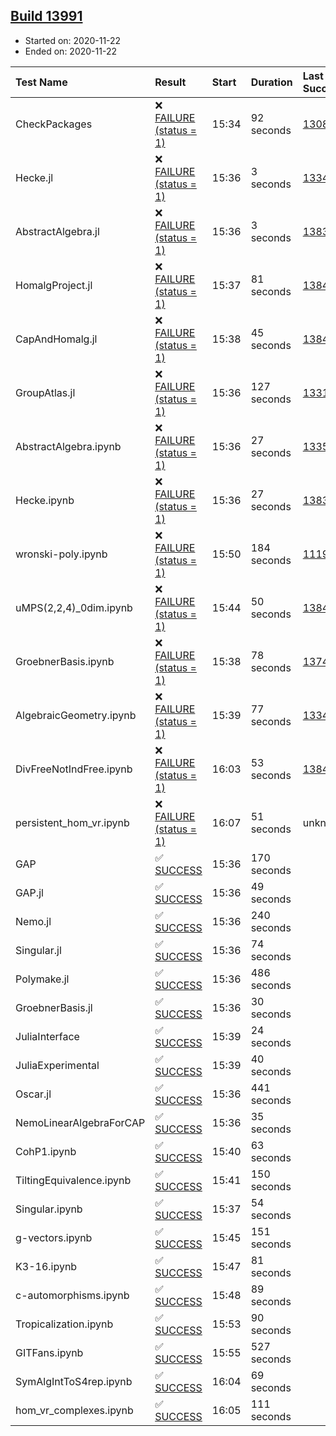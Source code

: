 ## [Build 13991](https://oscarci.mathematik.uni-kl.de/job/oscar/13991/)

* Started on: 2020-11-22
* Ended on: 2020-11-22

| Test Name    | Result | Start | Duration | Last Success | First Failure |
|:-------------|:-------|:------|:---------|:-------------|:--------------|
| CheckPackages | ❌ [FAILURE (status = 1)](https://oscarci.mathematik.uni-kl.de/job/oscar/13991/artifact/logs/build-13991/CheckPackages.log) | 15:34 | 92 seconds | [13085](https://oscarci.mathematik.uni-kl.de/job/oscar/13085/) | [13086](https://oscarci.mathematik.uni-kl.de/job/oscar/13086/) |
| Hecke.jl | ❌ [FAILURE (status = 1)](https://oscarci.mathematik.uni-kl.de/job/oscar/13991/artifact/logs/build-13991/Hecke.jl.log) | 15:36 | 3 seconds | [13341](https://oscarci.mathematik.uni-kl.de/job/oscar/13341/) | [13342](https://oscarci.mathematik.uni-kl.de/job/oscar/13342/) |
| AbstractAlgebra.jl | ❌ [FAILURE (status = 1)](https://oscarci.mathematik.uni-kl.de/job/oscar/13991/artifact/logs/build-13991/AbstractAlgebra.jl.log) | 15:36 | 3 seconds | [13837](https://oscarci.mathematik.uni-kl.de/job/oscar/13837/) | [13838](https://oscarci.mathematik.uni-kl.de/job/oscar/13838/) |
| HomalgProject.jl | ❌ [FAILURE (status = 1)](https://oscarci.mathematik.uni-kl.de/job/oscar/13991/artifact/logs/build-13991/HomalgProject.jl.log) | 15:37 | 81 seconds | [13845](https://oscarci.mathematik.uni-kl.de/job/oscar/13845/) | [13846](https://oscarci.mathematik.uni-kl.de/job/oscar/13846/) |
| CapAndHomalg.jl | ❌ [FAILURE (status = 1)](https://oscarci.mathematik.uni-kl.de/job/oscar/13991/artifact/logs/build-13991/CapAndHomalg.jl.log) | 15:38 | 45 seconds | [13845](https://oscarci.mathematik.uni-kl.de/job/oscar/13845/) | [13846](https://oscarci.mathematik.uni-kl.de/job/oscar/13846/) |
| GroupAtlas.jl | ❌ [FAILURE (status = 1)](https://oscarci.mathematik.uni-kl.de/job/oscar/13991/artifact/logs/build-13991/GroupAtlas.jl.log) | 15:36 | 127 seconds | [13311](https://oscarci.mathematik.uni-kl.de/job/oscar/13311/) | [13312](https://oscarci.mathematik.uni-kl.de/job/oscar/13312/) |
| AbstractAlgebra.ipynb | ❌ [FAILURE (status = 1)](https://oscarci.mathematik.uni-kl.de/job/oscar/13991/artifact/logs/build-13991/AbstractAlgebra.ipynb.log) | 15:36 | 27 seconds | [13355](https://oscarci.mathematik.uni-kl.de/job/oscar/13355/) | [13356](https://oscarci.mathematik.uni-kl.de/job/oscar/13356/) |
| Hecke.ipynb | ❌ [FAILURE (status = 1)](https://oscarci.mathematik.uni-kl.de/job/oscar/13991/artifact/logs/build-13991/Hecke.ipynb.log) | 15:36 | 27 seconds | [13837](https://oscarci.mathematik.uni-kl.de/job/oscar/13837/) | [13838](https://oscarci.mathematik.uni-kl.de/job/oscar/13838/) |
| wronski-poly.ipynb | ❌ [FAILURE (status = 1)](https://oscarci.mathematik.uni-kl.de/job/oscar/13991/artifact/logs/build-13991/wronski-poly.ipynb.log) | 15:50 | 184 seconds | [11192](https://oscarci.mathematik.uni-kl.de/job/oscar/11192/) | [11193](https://oscarci.mathematik.uni-kl.de/job/oscar/11193/) |
| uMPS(2,2,4)_0dim.ipynb | ❌ [FAILURE (status = 1)](https://oscarci.mathematik.uni-kl.de/job/oscar/13991/artifact/logs/build-13991/uMPS-2-2-4-_0dim.ipynb.log) | 15:44 | 50 seconds | [13841](https://oscarci.mathematik.uni-kl.de/job/oscar/13841/) | [13842](https://oscarci.mathematik.uni-kl.de/job/oscar/13842/) |
| GroebnerBasis.ipynb | ❌ [FAILURE (status = 1)](https://oscarci.mathematik.uni-kl.de/job/oscar/13991/artifact/logs/build-13991/GroebnerBasis.ipynb.log) | 15:38 | 78 seconds | [13748](https://oscarci.mathematik.uni-kl.de/job/oscar/13748/) | [13749](https://oscarci.mathematik.uni-kl.de/job/oscar/13749/) |
| AlgebraicGeometry.ipynb | ❌ [FAILURE (status = 1)](https://oscarci.mathematik.uni-kl.de/job/oscar/13991/artifact/logs/build-13991/AlgebraicGeometry.ipynb.log) | 15:39 | 77 seconds | [13341](https://oscarci.mathematik.uni-kl.de/job/oscar/13341/) | [13342](https://oscarci.mathematik.uni-kl.de/job/oscar/13342/) |
| DivFreeNotIndFree.ipynb | ❌ [FAILURE (status = 1)](https://oscarci.mathematik.uni-kl.de/job/oscar/13991/artifact/logs/build-13991/DivFreeNotIndFree.ipynb.log) | 16:03 | 53 seconds | [13845](https://oscarci.mathematik.uni-kl.de/job/oscar/13845/) | [13846](https://oscarci.mathematik.uni-kl.de/job/oscar/13846/) |
| persistent_hom_vr.ipynb | ❌ [FAILURE (status = 1)](https://oscarci.mathematik.uni-kl.de/job/oscar/13991/artifact/logs/build-13991/persistent_hom_vr.ipynb.log) | 16:07 | 51 seconds | unknown | unknown |
| GAP | ✅ [SUCCESS](https://oscarci.mathematik.uni-kl.de/job/oscar/13991/artifact/logs/build-13991/GAP.log) | 15:36 | 170 seconds |  |  |
| GAP.jl | ✅ [SUCCESS](https://oscarci.mathematik.uni-kl.de/job/oscar/13991/artifact/logs/build-13991/GAP.jl.log) | 15:36 | 49 seconds |  |  |
| Nemo.jl | ✅ [SUCCESS](https://oscarci.mathematik.uni-kl.de/job/oscar/13991/artifact/logs/build-13991/Nemo.jl.log) | 15:36 | 240 seconds |  |  |
| Singular.jl | ✅ [SUCCESS](https://oscarci.mathematik.uni-kl.de/job/oscar/13991/artifact/logs/build-13991/Singular.jl.log) | 15:36 | 74 seconds |  |  |
| Polymake.jl | ✅ [SUCCESS](https://oscarci.mathematik.uni-kl.de/job/oscar/13991/artifact/logs/build-13991/Polymake.jl.log) | 15:36 | 486 seconds |  |  |
| GroebnerBasis.jl | ✅ [SUCCESS](https://oscarci.mathematik.uni-kl.de/job/oscar/13991/artifact/logs/build-13991/GroebnerBasis.jl.log) | 15:36 | 30 seconds |  |  |
| JuliaInterface | ✅ [SUCCESS](https://oscarci.mathematik.uni-kl.de/job/oscar/13991/artifact/logs/build-13991/JuliaInterface.log) | 15:39 | 24 seconds |  |  |
| JuliaExperimental | ✅ [SUCCESS](https://oscarci.mathematik.uni-kl.de/job/oscar/13991/artifact/logs/build-13991/JuliaExperimental.log) | 15:39 | 40 seconds |  |  |
| Oscar.jl | ✅ [SUCCESS](https://oscarci.mathematik.uni-kl.de/job/oscar/13991/artifact/logs/build-13991/Oscar.jl.log) | 15:36 | 441 seconds |  |  |
| NemoLinearAlgebraForCAP | ✅ [SUCCESS](https://oscarci.mathematik.uni-kl.de/job/oscar/13991/artifact/logs/build-13991/NemoLinearAlgebraForCAP.log) | 15:36 | 35 seconds |  |  |
| CohP1.ipynb | ✅ [SUCCESS](https://oscarci.mathematik.uni-kl.de/job/oscar/13991/artifact/logs/build-13991/CohP1.ipynb.log) | 15:40 | 63 seconds |  |  |
| TiltingEquivalence.ipynb | ✅ [SUCCESS](https://oscarci.mathematik.uni-kl.de/job/oscar/13991/artifact/logs/build-13991/TiltingEquivalence.ipynb.log) | 15:41 | 150 seconds |  |  |
| Singular.ipynb | ✅ [SUCCESS](https://oscarci.mathematik.uni-kl.de/job/oscar/13991/artifact/logs/build-13991/Singular.ipynb.log) | 15:37 | 54 seconds |  |  |
| g-vectors.ipynb | ✅ [SUCCESS](https://oscarci.mathematik.uni-kl.de/job/oscar/13991/artifact/logs/build-13991/g-vectors.ipynb.log) | 15:45 | 151 seconds |  |  |
| K3-16.ipynb | ✅ [SUCCESS](https://oscarci.mathematik.uni-kl.de/job/oscar/13991/artifact/logs/build-13991/K3-16.ipynb.log) | 15:47 | 81 seconds |  |  |
| c-automorphisms.ipynb | ✅ [SUCCESS](https://oscarci.mathematik.uni-kl.de/job/oscar/13991/artifact/logs/build-13991/c-automorphisms.ipynb.log) | 15:48 | 89 seconds |  |  |
| Tropicalization.ipynb | ✅ [SUCCESS](https://oscarci.mathematik.uni-kl.de/job/oscar/13991/artifact/logs/build-13991/Tropicalization.ipynb.log) | 15:53 | 90 seconds |  |  |
| GITFans.ipynb | ✅ [SUCCESS](https://oscarci.mathematik.uni-kl.de/job/oscar/13991/artifact/logs/build-13991/GITFans.ipynb.log) | 15:55 | 527 seconds |  |  |
| SymAlgIntToS4rep.ipynb | ✅ [SUCCESS](https://oscarci.mathematik.uni-kl.de/job/oscar/13991/artifact/logs/build-13991/SymAlgIntToS4rep.ipynb.log) | 16:04 | 69 seconds |  |  |
| hom_vr_complexes.ipynb | ✅ [SUCCESS](https://oscarci.mathematik.uni-kl.de/job/oscar/13991/artifact/logs/build-13991/hom_vr_complexes.ipynb.log) | 16:05 | 111 seconds |  |  |
